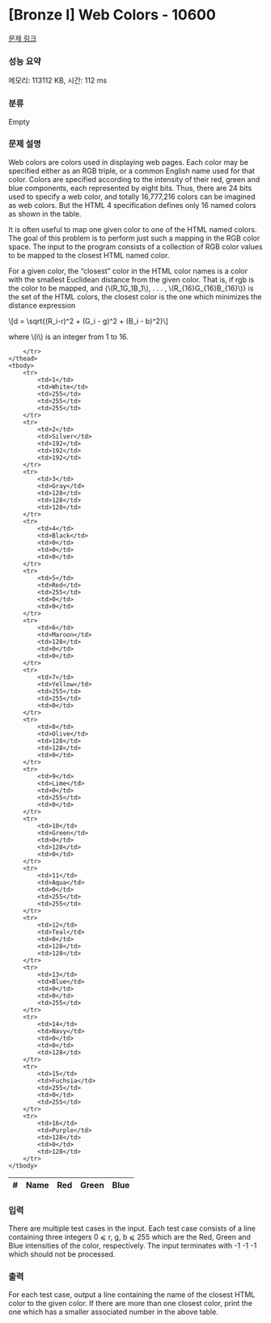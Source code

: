 # [Bronze I] Web Colors - 10600 

[문제 링크](https://www.acmicpc.net/problem/10600) 

### 성능 요약

메모리: 113112 KB, 시간: 112 ms

### 분류

Empty

### 문제 설명

<p>Web colors are colors used in displaying web pages. Each color may be specified either as an RGB triple, or a common English name used for that color. Colors are specified according to the intensity of their red, green and blue components, each represented by eight bits. Thus, there are 24 bits used to specify a web color, and totally 16,777,216 colors can be imagined as web colors. But the HTML 4 specification defines only 16 named colors as shown in the table.</p>

<p>It is often useful to map one given color to one of the HTML named colors. The goal of this problem is to perform just such a mapping in the RGB color space. The input to the program consists of a collection of RGB color values to be mapped to the closest HTML named color.</p>

<p>For a given color, the “closest” color in the HTML color names is a color with the smallest Euclidean distance from the given color. That is, if rgb is the color to be mapped, and {\(R_1G_1B_1\), . . . , \(R_{16}G_{16}B_{16}\)} is the set of the HTML colors, the closest color is the one which minimizes the distance expression</p>

<p>\[d = \sqrt{(R_i-r)^2 + (G_i - g)^2 + (B_i - b)^2}\]</p>

<p>where \(i\) is an integer from 1 to 16.</p>

<table class="table table-bordered" style="width:50%">
	<thead>
		<tr>
			<th>#</th>
			<th>Name</th>
			<th>Red</th>
			<th>Green</th>
			<th>Blue</th>

		</tr>
	</thead>
	<tbody>
		<tr>
			<td>1</td>
			<td>White</td>
			<td>255</td>
			<td>255</td>
			<td>255</td>
		</tr>
		<tr>
			<td>2</td>
			<td>Silver</td>
			<td>192</td>
			<td>192</td>
			<td>192</td>
		</tr>
		<tr>
			<td>3</td>
			<td>Gray</td>
			<td>128</td>
			<td>128</td>
			<td>128</td>
		</tr>
		<tr>
			<td>4</td>
			<td>Black</td>
			<td>0</td>
			<td>0</td>
			<td>0</td>
		</tr>
		<tr>
			<td>5</td>
			<td>Red</td>
			<td>255</td>
			<td>0</td>
			<td>0</td>
		</tr>
		<tr>
			<td>6</td>
			<td>Maroon</td>
			<td>128</td>
			<td>0</td>
			<td>0</td>
		</tr>
		<tr>
			<td>7</td>
			<td>Yellow</td>
			<td>255</td>
			<td>255</td>
			<td>0</td>
		</tr>
		<tr>
			<td>8</td>
			<td>Olive</td>
			<td>128</td>
			<td>128</td>
			<td>0</td>
		</tr>
		<tr>
			<td>9</td>
			<td>Lime</td>
			<td>0</td>
			<td>255</td>
			<td>0</td>
		</tr>
		<tr>
			<td>10</td>
			<td>Green</td>
			<td>0</td>
			<td>128</td>
			<td>0</td>
		</tr>
		<tr>
			<td>11</td>
			<td>Aqua</td>
			<td>0</td>
			<td>255</td>
			<td>255</td>
		</tr>
		<tr>
			<td>12</td>
			<td>Teal</td>
			<td>0</td>
			<td>128</td>
			<td>128</td>
		</tr>
		<tr>
			<td>13</td>
			<td>Blue</td>
			<td>0</td>
			<td>0</td>
			<td>255</td>
		</tr>
		<tr>
			<td>14</td>
			<td>Navy</td>
			<td>0</td>
			<td>0</td>
			<td>128</td>
		</tr>
		<tr>
			<td>15</td>
			<td>Fuchsia</td>
			<td>255</td>
			<td>0</td>
			<td>255</td>
		</tr>
		<tr>
			<td>16</td>
			<td>Purple</td>
			<td>128</td>
			<td>0</td>
			<td>128</td>
		</tr>
	</tbody>
</table>

### 입력 

 <p>There are multiple test cases in the input. Each test case consists of a line containing three integers 0 ⩽ r, g, b ⩽ 255 which are the Red, Green and Blue intensities of the color, respectively. The input terminates with -1 -1 -1 which should not be processed.</p>

### 출력 

 <p>For each test case, output a line containing the name of the closest HTML color to the given color. If there are more than one closest color, print the one which has a smaller associated number in the above table.</p>

